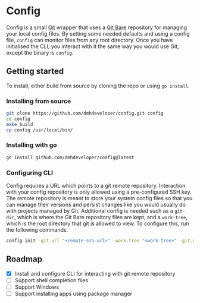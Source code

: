 # Config

Config is a small [Git][1] wrapper that uses a [Git Bare][2] repository for managing your local config files.
By setting some needed defaults and using a config file, `config` can monitor files from any root directory.
Once you have initialised the CLI, you interact with it the same way you would use Git, except the binary is `config`.

## Getting started

To install, either build from source by cloning the repo or using `go install`.

### Installing from source

```sh
git clone https://github.com/dmhdeveloper/config.git config
cd config
make build
cp config /usr/local/bin/
```

### Installing with go

```sh
go install github.com/dmhdeveloper/config@latest
```

### Configuring CLI

Config requires a URL which points to a git remote repository.
Interaction with your config repository is only allowed using a pre-configured SSH key.
The remote repository is meant to store your system config files so that you can manage their versions and persist changes like you would usually do with projects managed by Git.
Additional config is needed such as a `git-dir`, which is where the Git Bare repository files are kept, and a `work-tree`, which is the root directory that git is allowed to view.
To configure this, run the following commands.

```sh
config init -git.url "<remote-ssh-url>" -work.tree "<work-tree>" -git.dir "<bare-repo-dir>" -ssh.key "<ssh-key>"
```

## Roadmap

- [x] Install and configure CLI for interacting with git remote repository
- [ ] Support shell completion files
- [ ] Support Windows
- [ ] Support installing apps using package manager

[1]: https://git-scm.com/
[2]: https://git-scm.com/docs/git-init#Documentation/git-init.txt---bare
